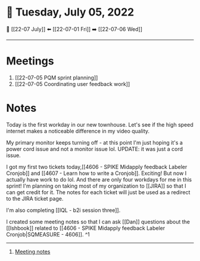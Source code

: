 # 📅  Tuesday, July 05, 2022
🔀 [[22-07 July]]
⬅️ [[22-07-01 Fri]]
➡️ [[22-07-06 Wed]]

---
# Meetings
1. [[22-07-05 PQM sprint planning]]
2. [[22-07-05 Coordinating user feedback work]]

# Notes
Today is the first workday in our new townhouse. Let's see if the high speed internet makes a noticeable difference in my video quality.

My primary monitor keeps turning off - at this point I'm just hoping it's a power cord issue and not a monitor issue lol. UPDATE: it was just a cord issue.

I got my first two tickets today,[[4606 - SPIKE Midapply feedback Labeler Cronjob]] and [[4607 - Learn how to write a Cronjob]]. Exciting! But now I actually have work to do lol. And there are only four workdays for me in this sprint! I'm planning on taking most of my organization to [[JIRA]] so that I can get credit for it. The notes for each ticket will just be used as a redirect to the JIRA ticket page.

I'm also completing [[IQL - b2i session three]].

I created some meeting notes so that I can ask [[Dan]] questions about the [[Ishbook]] related to [[4606 - SPIKE Midapply feedback Labeler Cronjob|SQMEASURE - 4606]]. ^1

---
1. [Meeting notes](https://docs.google.com/document/d/1yyifH4ttId4HVfQB3buRm8MKEvlEjfVRjM8qyA1PKNA/edit)